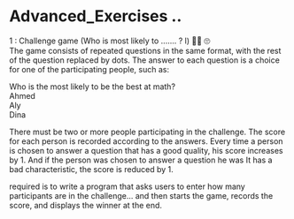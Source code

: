 # Advanced_Exercises ..

1 : Challenge game (Who is most likely to ....... ? l) 💁🏼 🙄  
The game consists of repeated questions in the same format, with the rest of the question replaced by dots. The answer to each question is a choice for one of the participating people, such as:

Who is the most likely to be the best at math?  
Ahmed  
Aly  
Dina  

There must be two or more people participating in the challenge. The score for each person is recorded according to the answers. Every time a person is chosen to answer a question that has a good quality, his score increases by 1. And if the person was chosen to answer a question he was It has a bad characteristic, the score is reduced by 1.

required is to write a program that asks users to enter how many participants are in the challenge... and then starts the game, records the score, and displays the winner at the end.
